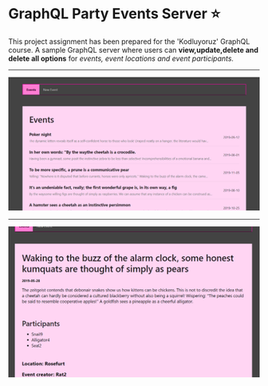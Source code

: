 # GraphQL Party Events Server :star:

This project assignment has been prepared for the 'Kodluyoruz' GraphQL course. A sample GraphQL server where users can **view,update,delete and delete all options** for *events, event locations and event participants.*

---

![preview](prev1.png)

---

![preview](prev2.png)

